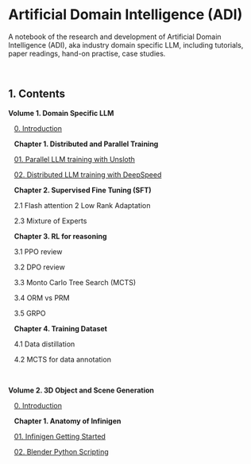 # Artificial Domain Intelligence (ADI)

A notebook of the research and development of Artificial Domain Intelligence (ADI), aka industry domain specific LLM,
including tutorials, paper readings, hand-on practise, case studies. 

&nbsp;
## 1. Contents 

**Volume 1. Domain Specific LLM**

  &nbsp;&nbsp; [0. Introduction](./volume_01/00_introduction.md)

  &nbsp;&nbsp; **Chapter 1. Distributed and Parallel Training**

  &nbsp;&nbsp; [01. Parallel LLM training with Unsloth](./volume_01.%20LLM/chapter_01.01_unsloth.md)
  
  &nbsp;&nbsp; [02. Distributed LLM training with DeepSpeed](./volume_01.%20LLM/chapter_01.02_deepspeed.md) 

  &nbsp;&nbsp; **Chapter 2. Supervised Fine Tuning (SFT)**
  
  &nbsp;&nbsp; 2.1 Flash attention
     2 Low Rank Adaptation
    
  &nbsp;&nbsp; 2.3 Mixture of Experts

  &nbsp;&nbsp; **Chapter 3. RL for reasoning**
  
  &nbsp;&nbsp; 3.1 PPO review
  
  &nbsp;&nbsp; 3.2 DPO review
  
  &nbsp;&nbsp; 3.3 Monto Carlo Tree Search (MCTS)
  
  &nbsp;&nbsp; 3.4 ORM vs PRM
  
  &nbsp;&nbsp; 3.5 GRPO

  &nbsp;&nbsp; **Chapter 4. Training Dataset** 
    
  &nbsp;&nbsp; 4.1 Data distillation
  
  &nbsp;&nbsp; 4.2 MCTS for data annotation

&nbsp;

**Volume 2. 3D Object and Scene Generation**

  &nbsp;&nbsp; [0. Introduction](./volume_02.%203D/00_introduction.md)
     
  &nbsp;&nbsp; **Chapter 1. Anatomy of Infinigen**

  &nbsp;&nbsp; [01. Infinigen Getting Started](./volume_02.%203D/chapter_01.01_infinigen_guide.md)

  &nbsp;&nbsp; [02. Blender Python Scripting](./volume_02.%203D/chapter_01.02_blender_python.md)

&nbsp;



